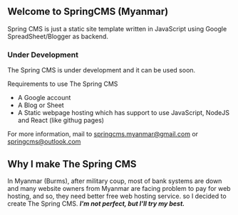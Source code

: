 ## Welcome to SpringCMS (Myanmar)

Spring CMS is just a static site template written in JavaScript using Google SpreadSheet/Blogger as backend.

### Under Development

The Spring CMS is under development and it can be used soon.

Requirements to use The Spring CMS

- A Google account 
- A Blog or Sheet
- A Static webpage hosting which has support to use JavaScript, NodeJS and React (like githug pages)

For more information, mail to springcms.myanmar@gmail.com or springcms@outlook.com

## Why I make The Spring CMS

In Myanmar (Burms), after military coup, most of bank systems are down and many website owners from Myanmar are facing problem to pay for web hosting, and so, they need better free web hosting service. so I decided to create The Spring CMS. ***I'm not perfect, but I'll try my best.***
